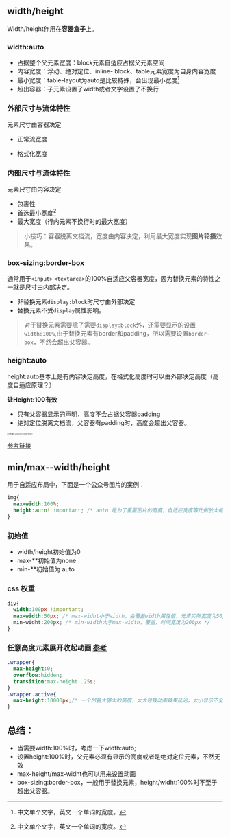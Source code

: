 

## width/height

Width/height作用在**容器盒子**上。

### width:auto

- 占据整个父元素宽度：block元素自适应占据父元素空间
- 内容宽度：浮动、绝对定位、inline- block、table元素宽度为自身内容宽度
- 最小宽度：table-layout为auto是比较特殊，会出现最小宽度[^1]
- 超出容器：子元素设置了width或者文字设置了不换行

### 外部尺寸与流体特性

元素尺寸由容器决定

- 正常流宽度

- 格式化宽度

### 内部尺寸与流体特性

元素尺寸由内容决定

- 包裹性
- 首选最小宽度[^1]
- 最大宽度（行内元素不换行时的最大宽度）

> 小技巧：容器脱离文档流，宽度由内容决定，利用最大宽度实现**图片轮播**效果。

### box-sizing:border-box

通常用于`<input>` `<textarea>`的100%自适应父容器宽度，因为替换元素的特性之一就是尺寸由内部决定。

- 非替换元素`display:block`时尺寸由外部决定
- 替换元素不受`display`属性影响。

> 对于替换元素需要除了需要`display:block`外，还需要显示的设置`width:100%`,由于替换元素有border和padding，所以需要设置`border-box`，不然会超出父容器。

### height:auto

height:auto基本上是有内容决定高度，在格式化高度时可以由外部决定高度（高度自适应原理？）

**让Height:100有效**

- 只有父容器显示的声明，高度不会占据父容器padding
- 绝对定位脱离文档流，父容器有padding时，高度会超出父容器。

<img src="/Users/work/Library/Application Support/typora-user-images/image-20220613230710317.png" alt="image-20220613230710317" style="zoom:30%;" />

[参考链接](https://demo.cssworld.cn/3/2-11.php)

## min/max--width/height

用于自适应布局中，下面是一个公众号图片的案例：

```css
img{
  max-width:100%; 
  height:auto! important; /* auto 是为了重置图片的高度，自适应宽度等比例放大缩小。*/
}
```

### 初始值

- width/height初始值为0
- max-**初始值为none
- min-**初始值为 auto

### css 权重

``` css
div{
  width:100px !important;
  max-width:50px; /* max-widht小于width，会覆盖width属性值，元素实际宽度为50px */
  min-widht:200px; /* min-width大于max-width，覆盖，时间宽度为200px */
}
```

### 任意高度元素展开收起动画 [参考](https://demo.cssworld.cn/3/3-2.php)

```css
.wrapper{
  max-height:0;
  overflow:hidden;
  transition:max-height .25s;
}
.wrapper.active{
  max-height:10000px;/* 一个尽量大够大的高度，太大导致动画效果延迟，太小显示不全 */
}
```



##  总结：

- 当需要width:100%时，考虑一下width:auto;
- 设置height:100%时，父元素必须有显示的高度或者是绝对定位元素，不然无效
- max-height/max-widht也可以用来设置动画
- box-sizing:border-box，一般用于替换元素，height/widht:100%时不至于超出父容器。







[^1]: 中文单个文字，英文一个单词的宽度。